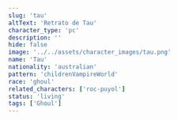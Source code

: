 ```yaml
---
slug: 'tau'
altText: 'Retrato de Tau'
character_type: 'pc'
description: ''
hide: false
image: '../../assets/character_images/tau.png'
name: 'Tau'
nationality: 'australian'
pattern: 'childrenVampireWorld'
race: 'ghoul'
related_characters: ['roc-puyol']
status: 'living'
tags: ['Ghoul']
---
```

